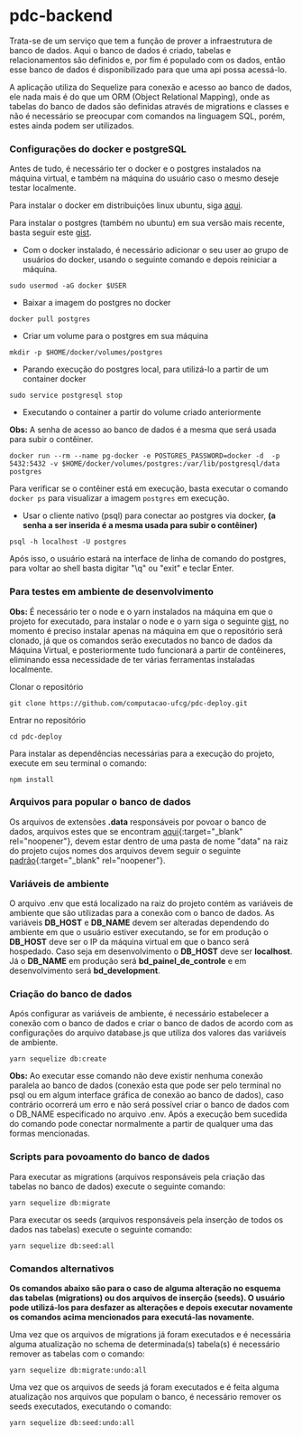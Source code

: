 # pdc-backend

Trata-se de um serviço que tem a função de prover a infraestrutura de banco de dados. Aqui o banco de dados é criado, tabelas e relacionamentos são definidos e, por fim é populado com os dados, então esse banco de dados é disponibilizado para que uma api possa acessá-lo.

A aplicação utiliza do Sequelize para conexão e acesso ao banco de dados, ele nada mais é do que um ORM (Object Relational Mapping), onde as tabelas do banco de dados são definidas através de migrations e classes e não é necessário se preocupar com comandos na linguagem SQL, porém, estes ainda podem ser utilizados.

### Configurações do docker e postgreSQL

Antes de tudo, é necessário ter o docker e o postgres instalados na máquina virtual, e também na máquina do usuário caso o mesmo deseje testar localmente. 

Para instalar o docker em distribuições linux ubuntu, siga [aqui](https://docs.docker.com/engine/install/ubuntu/).

Para instalar o postgres (também no ubuntu) em sua versão mais recente, basta seguir este [gist](https://github.com/computacao-ufcg/pdc-deploy/blob/master/help_install/postgres-install). 

- Com o docker instalado, é necessário adicionar o seu user ao grupo de usuários do docker, usando o seguinte comando e depois reiniciar a máquina.
```
sudo usermod -aG docker $USER
```

- Baixar a imagem do postgres no docker
```
docker pull postgres
```

- Criar um volume para o postgres em sua máquina
```
mkdir -p $HOME/docker/volumes/postgres
```

- Parando execução do postgres local, para utilizá-lo a partir de um container docker
```
sudo service postgresql stop
```

- Executando o container a partir do volume criado anteriormente

**Obs:** A senha de acesso ao banco de dados é a mesma que será usada para subir o contêiner.
```
docker run --rm --name pg-docker -e POSTGRES_PASSWORD=docker -d  -p 5432:5432 -v $HOME/docker/volumes/postgres:/var/lib/postgresql/data postgres
```

Para verificar se o contêiner está em execução, basta executar o comando ```docker ps``` para visualizar a imagem ```postgres``` em execução.

- Usar o cliente nativo (psql) para conectar ao postgres via docker, **(a senha a ser inserida é a mesma usada para subir o contêiner)**
```
psql -h localhost -U postgres
```

Após isso, o usuário estará na interface de linha de comando do postgres, para voltar ao shell basta digitar "\q" ou "exit" e teclar Enter.

### Para testes em ambiente de desenvolvimento

**Obs:** É necessário ter o node e o yarn instalados na máquina em que o projeto for executado, para instalar o node e o yarn siga o seguinte [gist](https://github.com/computacao-ufcg/pdc-deploy/blob/master/help_install/nodejs-yarn-install), no momento é preciso instalar apenas na máquina em que o repositório será clonado, já que os comandos serão executados no banco de dados da Máquina Virtual, e posteriormente tudo funcionará a partir de contêineres, eliminando essa necessidade de ter várias ferramentas instaladas localmente.

Clonar o repositório
```
git clone https://github.com/computacao-ufcg/pdc-deploy.git
```

Entrar no repositório
```
cd pdc-deploy
```

Para instalar as dependências necessárias para a execução do projeto, execute em seu terminal o comando:
```
npm install
```

### Arquivos para popular o banco de dados
Os arquivos de extensões **.data** responsáveis por povoar o banco de dados, arquivos estes que se encontram [aqui](https://drive.google.com/drive/u/1/folders/1o2DjGcPzf9wjGLZjmhIFK62DLl5suPW9){:target="_blank" rel="noopener"}, devem estar dentro de uma pasta de nome "data" na raiz do projeto cujos nomes dos arquivos devem seguir o seguinte [padrão](https://github.com/computacao-ufcg/pdc-coleta-de-dados/tree/master/tables){:target="_blank" rel="noopener"}.


### Variáveis de ambiente
O arquivo .env que está localizado na raiz do projeto contém as variáveis de ambiente que
são utilizadas para a conexão com o banco de dados. 
As variáveis **DB_HOST** e **DB_NAME** devem ser alteradas dependendo do ambiente em que o usuário estiver executando, se for em produção o **DB_HOST** deve ser o IP da máquina virtual em que o banco será hospedado. Caso seja em desenvolvimento o **DB_HOST** deve ser __localhost__. Já o **DB_NAME** em produção será **bd_painel_de_controle** e em desenvolvimento será **bd_development**.

### Criação do banco de dados

Após configurar as variáveis de ambiente, é necessário estabelecer a conexão com o banco de dados e criar o banco de dados de acordo com as configurações do arquivo database.js que utiliza dos valores das variáveis de ambiente.
```
yarn sequelize db:create
```

**Obs:** Ao executar esse comando não deve existir nenhuma conexão paralela ao banco de dados (conexão esta que pode ser pelo terminal no psql ou em algum interface gráfica de conexão ao banco de dados), caso contrário ocorrerá um erro e não será possível criar o banco de dados com o DB_NAME especificado no arquivo .env. Após a execução bem sucedida do comando pode conectar normalmente a partir de qualquer uma das formas mencionadas.

### Scripts para povoamento do banco de dados

Para executar as migrations (arquivos responsáveis pela criação das tabelas no banco de dados) execute o seguinte comando:
```
yarn sequelize db:migrate
```

Para executar os seeds (arquivos responsáveis pela inserção de todos os dados nas tabelas) execute o seguinte comando:
```
yarn sequelize db:seed:all
```

### Comandos alternativos

__Os comandos abaixo são para o caso de alguma alteração no esquema das tabelas (migrations) ou dos arquivos de inserção (seeds). O usuário pode utilizá-los para desfazer as alterações e depois executar novamente os comandos acima mencionados para executá-las novamente.__

Uma vez que os arquivos de migrations já foram executados e é necessária alguma atualização no schema de determinada(s) tabela(s) é necessário remover as tabelas com o comando:
```
yarn sequelize db:migrate:undo:all
```

Uma vez que os arquivos de seeds já foram executados e é feita alguma atualização nos arquivos que populam o banco, é necessário remover os seeds executados, executando o comando:
```
yarn sequelize db:seed:undo:all
```